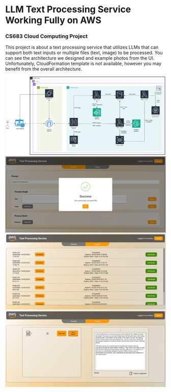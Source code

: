 # LLM Text Processing Service Working Fully on AWS
### CS683 Cloud Computing Project

This project is about a text processing service that utilizes LLMs that can support both text inputs or multiple files (text, image) to be processed. You can see the architecture we designed and example photos from the UI. Unfortunately, CloudFormation template is not available, however you may benefit from the overall architecture.

![](Architecture.png?raw=true)
![](Figure%201.png?raw=true)
![](Figure%202.png?raw=true)
![](Figure%203.png?raw=true)
